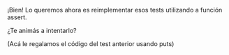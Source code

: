 ¡Bien! Lo queremos ahora es reimplementar
esos tests utilizando a función assert.

¿Te animás a intentarlo?

(Acá le regalamos el código del test anterior usando puts)
